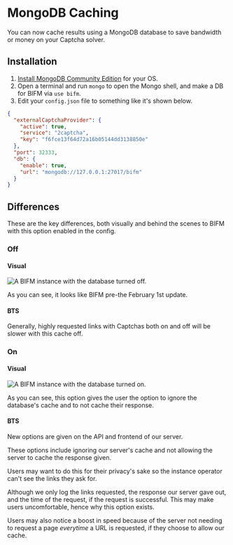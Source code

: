# MongoDB Caching

You can now cache results using a MongoDB database to save bandwidth or money on your Captcha solver.

## Installation

1. [Install MongoDB Community Edition](https://docs.mongodb.com/manual/installation/) for your OS.
2. Open a terminal and run ``mongo`` to open the Mongo shell, and make a DB for BIFM via ``use bifm``.
3. Edit your ``config.json`` file to something like it's shown below.

```json
{
  "externalCaptchaProvider": {
    "active": true,
    "service": "2captcha",
    "key": "f6fce13f64d72a16b05144dd3138850e"
  },
  "port": 32333,
  "db": {
    "enable": true,
    "url": "mongodb://127.0.0.1:27017/bifm"
  }
}
```

## Differences

These are the key differences, both visually and behind the scenes to BIFM with this option enabled in the config.

### Off

#### Visual

![A BIFM instance with the database turned off.](https://i.ibb.co/fn5FFv2/image.png)

As you can see, it looks like BIFM pre-the February 1st update.

#### BTS

Generally, highly requested links with Captchas both on and off will be slower with this cache off.

### On

#### Visual

![A BIFM instance with the database turned on.](https://i.ibb.co/tmWKMsb/image.png)

As you can see, this option gives the user the option to ignore the database's cache and to not cache their response.

#### BTS

New options are given on the API and frontend of our server.

These options include ignoring our server's cache and not allowing the server to cache the response given.

Users may want to do this for their privacy's sake so the instance operator can't see the links they ask for. 

Although we only log the links requested, the response our server gave out, and the time of the request, if the request is successful. This may make users uncomfortable, hence why this option exists.

Users may also notice a boost in speed because of the server not needing to request a page *everytime* a URL is requested, if they choose to allow our cache.